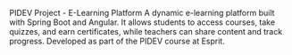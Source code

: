 PIDEV Project - E-Learning Platform
A dynamic e-learning platform built with Spring Boot and Angular. 
It allows students to access courses, take quizzes, and earn certificates, while teachers can share content and track progress. 
Developed as part of the PIDEV course at Esprit.
